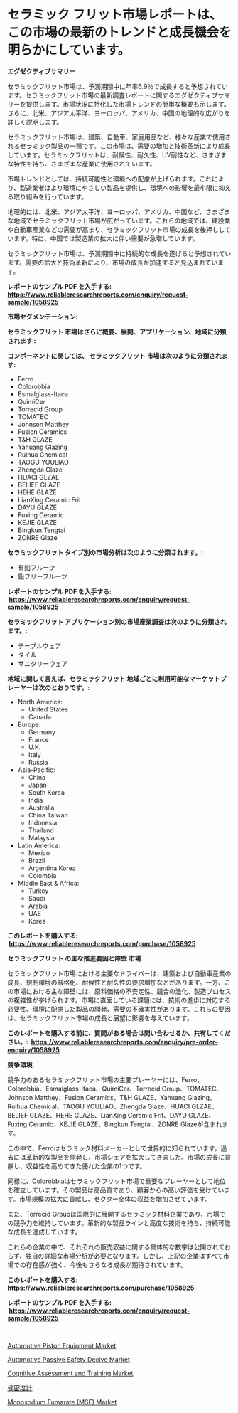 <p><h1>セラミック フリット市場レポートは、この市場の最新のトレンドと成長機会を明らかにしています。</h1></p><p><strong>エグゼクティブサマリー</strong></p>
<p><p>セラミックフリット市場は、予測期間中に年率6.9％で成長すると予想されています。セラミックフリット市場の最新調査レポートに関するエグゼクティブサマリーを提供します。市場状況に特化した市場トレンドの簡単な概要も示します。さらに、北米、アジア太平洋、ヨーロッパ、アメリカ、中国の地理的な広がりを詳しく説明します。</p><p>セラミックフリット市場は、建築、自動車、家庭用品など、様々な産業で使用されるセラミック製品の一種です。この市場は、需要の増加と技術革新により成長しています。セラミックフリットは、耐候性、耐久性、UV耐性など、さまざまな特性を持ち、さまざまな産業に使用されています。</p><p>市場トレンドとしては、持続可能性と環境への配慮が上げられます。これにより、製造業者はより環境にやさしい製品を提供し、環境への影響を最小限に抑える取り組みを行っています。</p><p>地理的には、北米、アジア太平洋、ヨーロッパ、アメリカ、中国など、さまざまな地域でセラミックフリット市場が広がっています。これらの地域では、建設業や自動車産業などの需要が高まり、セラミックフリット市場の成長を後押ししています。特に、中国では製造業の拡大に伴い需要が急増しています。</p><p>セラミックフリット市場は、予測期間中に持続的な成長を遂げると予想されています。需要の拡大と技術革新により、市場の成長が加速すると見込まれています。</p></p>
<p><strong>レポートのサンプル PDF を入手する: <a href="https://www.reliableresearchreports.com/enquiry/request-sample/1058925">https://www.reliableresearchreports.com/enquiry/request-sample/1058925</a></strong></p>
<p><strong>市場セグメンテーション:</strong></p>
<p><strong> セラミックフリット 市場はさらに概要、展開、アプリケーション、地域に分類されます :</strong></p>
<p><strong>コンポーネントに関しては、 セラミックフリット 市場は次のように分類されます: &nbsp;</strong></p>
<p><ul><li>Ferro</li><li>Colorobbia</li><li>Esmalglass-Itaca</li><li>QuimiCer</li><li>Torrecid Group</li><li>TOMATEC</li><li>Johnson Matthey</li><li>Fusion Ceramics</li><li>T&H GLAZE</li><li>Yahuang Glazing</li><li>Ruihua Chemical</li><li>TAOGU YOULIAO</li><li>Zhengda Glaze</li><li>HUACI GLZAE</li><li>BELIEF GLAZE</li><li>HEHE GLAZE</li><li>LianXing Ceramic Frit</li><li>DAYU GLAZE</li><li>Fuxing Ceramic</li><li>KEJIE GLAZE</li><li>Bingkun Tengtai</li><li>ZONRE Glaze</li></ul></p>
<p><strong> セラミックフリット タイプ別の市場分析は次のように分類されます。:</strong></p>
<p><ul><li>有鉛フルーツ</li><li>鉛フリーフルーツ</li></ul></p>
<p><strong>レポートのサンプル PDF を入手する: &nbsp;<a href="https://www.reliableresearchreports.com/enquiry/request-sample/1058925">https://www.reliableresearchreports.com/enquiry/request-sample/1058925</a></strong></p>
<p><strong> セラミックフリット アプリケーション別の市場産業調査は次のように分類されます。:</strong></p>
<p><ul><li>テーブルウェア</li><li>タイル</li><li>サニタリーウェア</li></ul></p>
<p><strong>地域に関して言えば、セラミックフリット 地域ごとに利用可能なマーケットプレーヤーは次のとおりです。:</strong></p>
<p><ul>
    <li>
        North America:
        <ul>
            <li>United States</li>
            <li>Canada</li>
        </ul>
    </li>
    <li>
        Europe:
        <ul>
            <li>Germany</li>
            <li>France</li>
            <li>U.K.</li>
            <li>Italy</li>
            <li>Russia</li>
        </ul>
    </li>
    <li>
        Asia-Pacific:
        <ul>
            <li>China</li>
            <li>Japan</li>
            <li>South Korea</li>
            <li>India</li>
            <li>Australia</li>
            <li>China Taiwan</li>
            <li>Indonesia</li>
            <li>Thailand</li>
            <li>Malaysia</li>
        </ul>
    </li>
    <li>
        Latin America:
        <ul>
            <li>Mexico</li>
            <li>Brazil</li>
            <li>Argentina Korea</li>
            <li>Colombia</li>
        </ul>
    </li>
    <li>
        Middle East & Africa:
        <ul>
            <li>Turkey</li>
            <li>Saudi</li>
            <li>Arabia</li>
            <li>UAE</li>
            <li>Korea</li>
        </ul>
    </li>
    </ul></p>
<p><strong>このレポートを購入する: &nbsp;<a href="https://www.reliableresearchreports.com/purchase/1058925">https://www.reliableresearchreports.com/purchase/1058925</a></strong></p>
<p><strong>セラミックフリット の主な推進要因と障壁 市場</strong></p>
<p><p>セラミックフリット市場における主要なドライバーは、建築および自動車産業の成長、規制環境の厳格化、耐候性と耐久性の要求増加などがあります。一方、この市場における主な障壁には、原料価格の不安定性、競合の激化、製造プロセスの複雑性が挙げられます。市場に直面している課題には、技術の進歩に対応する必要性、環境に配慮した製品の開発、需要の不確実性があります。これらの要因は、セラミックフリット市場の成長と展望に影響を与えています。</p></p>
<p><strong>このレポートを購入する前に、質問がある場合は問い合わせるか、共有してください。:&nbsp; <a href="https://www.reliableresearchreports.com/enquiry/pre-order-enquiry/1058925">https://www.reliableresearchreports.com/enquiry/pre-order-enquiry/1058925</a></strong></p>
<p><strong>競争環境</strong></p>
<p><p>競争力のあるセラミックフリット市場の主要プレーヤーには、Ferro、Colorobbia、Esmalglass-Itaca、QuimiCer、Torrecid Group、TOMATEC、Johnson Matthey、Fusion Ceramics、T&H GLAZE、Yahuang Glazing、Ruihua Chemical、TAOGU YOULIAO、Zhengda Glaze、HUACI GLZAE、BELIEF GLAZE、HEHE GLAZE、LianXing Ceramic Frit、DAYU GLAZE、Fuxing Ceramic、KEJIE GLAZE、Bingkun Tengtai、ZONRE Glazeが含まれます。</p><p>この中で、Ferroはセラミック材料メーカーとして世界的に知られています。過去には革新的な製品を開発し、市場シェアを拡大してきました。市場の成長に貢献し、収益性を高めてきた優れた企業の1つです。</p><p>同様に、Colorobbiaはセラミックフリット市場で重要なプレーヤーとして地位を確立しています。その製品は高品質であり、顧客からの高い評価を受けています。市場規模の拡大に貢献し、セクター全体の収益を増加させています。</p><p>また、Torrecid Groupは国際的に展開するセラミック材料企業であり、市場での競争力を維持しています。革新的な製品ラインと高度な技術を持ち、持続可能な成長を達成しています。</p><p>これらの企業の中で、それぞれの販売収益に関する具体的な数字は公開されておらず、独自の詳細な市場分析が必要となります。しかし、上記の企業はすべて市場での存在感が強く、今後もさらなる成長が期待されています。</p></p>
<p><strong>このレポートを購入する: &nbsp; <a href="https://www.reliableresearchreports.com/purchase/1058925">https://www.reliableresearchreports.com/purchase/1058925</a></strong></p>
<p><strong>レポートのサンプル PDF を入手する: &nbsp;<a href="https://www.reliableresearchreports.com/enquiry/request-sample/1058925">https://www.reliableresearchreports.com/enquiry/request-sample/1058925</a></strong><strong></strong></p>
<p>&nbsp;</p>
<p><p><a href="https://github.com/gulaimolin/Market-Research-Report-List-3/blob/main/automotive-piston-equipment-market.md">Automotive Piston Equipment Market</a></p><p><a href="https://github.com/RoccoManning/Market-Research-Report-List-3/blob/main/automotive-passive-safety-decive-market.md">Automotive Passive Safety Decive Market</a></p><p><a href="https://sudsy-motorcycle-bbc.notion.site/Cognitive-Assessment-and-Training-Market-Size-Reflecting-a-Forecast-Till-2031-Market-By-Type-By-Ap-dbc0e34196c24a038b47520fa6798bfa">Cognitive Assessment and Training Market</a></p><p><a href="https://github.com/oqxogxyvqe90775/Market-Research-Report-List-1/blob/main/5415278188651.md">骨密度計</a></p><p><a href="https://issuu.com/reportprime-2/docs/monosodium-fumarate-msf-market-size-2030.pptx">Monosodium Fumarate (MSF) Market</a></p></p>